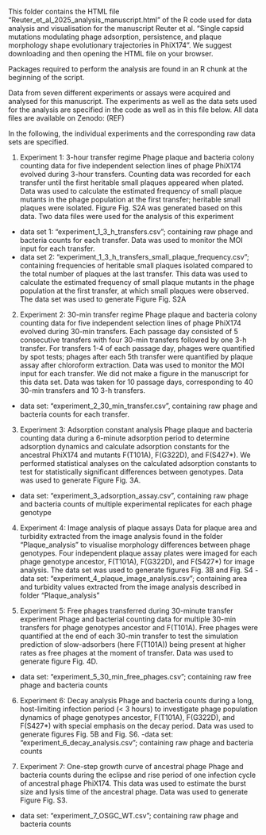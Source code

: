 This folder contains the HTML file “Reuter_et_al_2025_analysis_manuscript.html” of the R code used for data analysis and visualisation for the manuscript Reuter et al. “Single capsid mutations modulating phage adsorption, persistence, and plaque morphology shape evolutionary trajectories in PhiX174”. We suggest downloading and then opening the HTML file on your browser.

Packages required to perform the analysis are found in an R chunk at the beginning of the script.

Data from seven different experiments or assays were acquired and analysed for this manuscript. The experiments as well as the data sets used for the analysis are specified in the code as well as in this file below. 
All data files are available on Zenodo: (REF)

In the following, the individual experiments and the corresponding raw data sets are specified.

1) Experiment 1: 3-hour transfer regime
Phage plaque and bacteria colony counting data for five independent selection lines of phage PhiX174 evolved during 3-hour transfers. Counting data was recorded for each transfer until the first heritable small plaques appeared when plated. Data was used to calculate the estimated frequency of small plaque mutants in the phage population at the first transfer; heritable small plaques were isolated. Figure Fig. S2A was generated based on this data. 
Two data files were used for the analysis of this experiment
- data set 1: “experiment_1_3_h_transfers.csv”; containing raw phage and bacteria counts for each transfer. Data was used to monitor the MOI input for each transfer. 
- data set 2: “experiment_1_3_h_transfers_small_plaque_frequency.csv”; containing frequencies of heritable small plaques isolated compared to the total number of plaques at the last transfer. This data was used to calculate the estimated frequency of small plaque mutants in the phage population at the first transfer, at which small plaques were observed. The data set was used to generate Figure Fig. S2A


2) Experiment 2: 30-min transfer regime
Phage plaque and bacteria colony counting data for five independent selection lines of phage PhiX174 evolved during 30-min transfers. Each passage day consisted of 5 consecutive transfers with four 30-min transfers followed by one 3-h transfer. For transfers 1-4 of each passage day, phages were quantified by spot tests; phages after each 5th transfer were quantified by plaque assay after chloroform extraction. Data was used to monitor the MOI input for each transfer. We did not make a figure in the manuscript for this data set. Data was taken for 10 passage days, corresponding to 40 30-min transfers and 10 3-h transfers.
- data set: “experiment_2_30_min_transfer.csv”, containing raw phage and bacteria counts for each transfer. 

3) Experiment 3: Adsorption constant analysis
Phage plaque and bacteria counting data during a 6-minute adsorption period to determine adsorption dynamics and calculate adsorption constants for the ancestral PhiX174 and mutants F(T101A), F(G322D), and F(S427*). We performed statistical analyses on the calculated adsorption constants to test for statistically significant differences between genotypes. Data was used to generate Figure Fig. 3A.
- data set: “experiment_3_adsorption_assay.csv”, containing raw phage and bacteria counts of multiple experimental replicates for each phage genotype

4) Experiment 4: Image analysis of plaque assays
Data for plaque area and turbidity extracted from the image analysis found in the folder “Plaque_analysis” to visualise morphology differences between phage genotypes. Four independent plaque assay plates were imaged for each phage genotype ancestor, F(T101A), F(G322D), and F(S427*) for image analysis. The data set was used to generate figures Fig. 3B and Fig. S4
-data set: “experiment_4_plaque_image_analysis.csv”; containing area and turbidity values extracted from the image analysis described in folder “Plaque_analysis”

5) Experiment 5: Free phages transferred during 30-minute transfer experiment 
Phage and bacterial counting data for multiple 30-min transfers for phage genotypes ancestor and F(T101A). Free phages were quantified at the end of each 30-min transfer to test the simulation prediction of slow-adsorbers (here F(T101A)) being present at higher rates as free phages at the moment of transfer. Data was used to generate figure Fig. 4D.
- data set: “experiment_5_30_min_free_phages.csv”; containing raw free phage and bacteria counts

6) Experiment 6: Decay analysis
Phage and bacteria counts during a long, host-limiting infection period (< 3 hours) to investigate phage population dynamics of phage genotypes ancestor, F(T101A), F(G322D), and F(S427*) with special emphasis on the decay period. Data was used to generate figures Fig. 5B and Fig. S6.
-data set: “experiment_6_decay_analysis.csv”; containing raw phage and bacteria counts

7) Experiment 7: One-step growth curve of ancestral phage
Phage and bacteria counts during the eclipse and rise period of one infection cycle of ancestral phage PhiX174. This data was used to estimate the burst size and lysis time of the ancestral phage. Data was used to generate Figure Fig. S3.
- data set: “experiment_7_OSGC_WT.csv”; containing raw phage and bacteria counts
